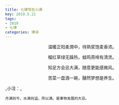 ```yaml
---
title: 七律写在小满
key: 2019.5.21
tags: 
- 2019
- 七律
categories: 律诗
---
```


<p align="center">温暖正阳柔潤中，待熟浆饱麦香浓。
</p>
<p align="center">榴红草绿无躁热，蛙鸣燕啼有清灵。
</p>
<p align="center">知足方会忌大满，随意更能感微风。
</p>
<p align="center">苦菜一盘酒一碗，醺然梦想是养生。
</p>
_小注：_

```
月满则亏，水满则溢，所以满，是事物发展的大忌。
```